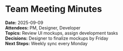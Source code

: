 # Team Meeting Minutes

**Date:** 2025-09-09  
**Attendees:** PM, Designer, Developer  
**Topics:** Review UI mockups, assign development tasks  
**Decisions:** Designer to finalize mockups by Friday  
**Next Steps:** Weekly sync every Monday
